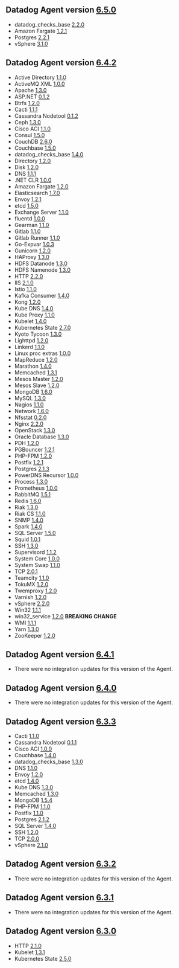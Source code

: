 ## Datadog Agent version [6.5.0](https://github.com/DataDog/datadog-agent/blob/master/CHANGELOG.rst#650)

* datadog_checks_base [2.2.0](https://github.com/DataDog/integrations-core/blob/master/datadog_checks_base/CHANGELOG.md)
* Amazon Fargate [1.2.1](https://github.com/DataDog/integrations-core/blob/master/ecs_fargate/CHANGELOG.md)
* Postgres [2.2.1](https://github.com/DataDog/integrations-core/blob/master/postgres/CHANGELOG.md)
* vSphere [3.1.0](https://github.com/DataDog/integrations-core/blob/master/vsphere/CHANGELOG.md)

## Datadog Agent version [6.4.2](https://github.com/DataDog/datadog-agent/blob/master/CHANGELOG.rst#642)

* Active Directory [1.1.0](https://github.com/DataDog/integrations-core/blob/master/active_directory/CHANGELOG.md)
* ActiveMQ XML [1.0.0](https://github.com/DataDog/integrations-core/blob/master/activemq_xml/CHANGELOG.md)
* Apache [1.3.0](https://github.com/DataDog/integrations-core/blob/master/apache/CHANGELOG.md)
* ASP.NET [0.1.2](https://github.com/DataDog/integrations-core/blob/master/aspdotnet/CHANGELOG.md)
* Btrfs [1.2.0](https://github.com/DataDog/integrations-core/blob/master/btrfs/CHANGELOG.md)
* Cacti [1.1.1](https://github.com/DataDog/integrations-core/blob/master/cacti/CHANGELOG.md)
* Cassandra Nodetool [0.1.2](https://github.com/DataDog/integrations-core/blob/master/cassandra_nodetool/CHANGELOG.md)
* Ceph [1.3.0](https://github.com/DataDog/integrations-core/blob/master/ceph/CHANGELOG.md)
* Cisco ACI [1.1.0](https://github.com/DataDog/integrations-core/blob/master/cisco_aci/CHANGELOG.md)
* Consul [1.5.0](https://github.com/DataDog/integrations-core/blob/master/consul/CHANGELOG.md)
* CouchDB [2.6.0](https://github.com/DataDog/integrations-core/blob/master/couch/CHANGELOG.md)
* Couchbase [1.5.0](https://github.com/DataDog/integrations-core/blob/master/couchbase/CHANGELOG.md)
* datadog_checks_base [1.4.0](https://github.com/DataDog/integrations-core/blob/master/datadog_checks_base/CHANGELOG.md)
* Directory [1.2.0](https://github.com/DataDog/integrations-core/blob/master/directory/CHANGELOG.md)
* Disk [1.2.0](https://github.com/DataDog/integrations-core/blob/master/disk/CHANGELOG.md)
* DNS [1.1.1](https://github.com/DataDog/integrations-core/blob/master/dns_check/CHANGELOG.md)
* .NET CLR [1.0.0](https://github.com/DataDog/integrations-core/blob/master/dotnetclr/CHANGELOG.md)
* Amazon Fargate [1.2.0](https://github.com/DataDog/integrations-core/blob/master/ecs_fargate/CHANGELOG.md)
* Elasticsearch [1.7.0](https://github.com/DataDog/integrations-core/blob/master/elastic/CHANGELOG.md)
* Envoy [1.2.1](https://github.com/DataDog/integrations-core/blob/master/envoy/CHANGELOG.md)
* etcd [1.5.0](https://github.com/DataDog/integrations-core/blob/master/etcd/CHANGELOG.md)
* Exchange Server [1.1.0](https://github.com/DataDog/integrations-core/blob/master/exchange_server/CHANGELOG.md)
* fluentd [1.0.0](https://github.com/DataDog/integrations-core/blob/master/fluentd/CHANGELOG.md)
* Gearman [1.1.0](https://github.com/DataDog/integrations-core/blob/master/gearmand/CHANGELOG.md)
* Gitlab [1.1.0](https://github.com/DataDog/integrations-core/blob/master/gitlab/CHANGELOG.md)
* Gitlab Runner [1.1.0](https://github.com/DataDog/integrations-core/blob/master/gitlab_runner/CHANGELOG.md)
* Go-Expvar [1.0.3](https://github.com/DataDog/integrations-core/blob/master/go_expvar/CHANGELOG.md)
* Gunicorn [1.2.0](https://github.com/DataDog/integrations-core/blob/master/gunicorn/CHANGELOG.md)
* HAProxy [1.3.0](https://github.com/DataDog/integrations-core/blob/master/haproxy/CHANGELOG.md)
* HDFS Datanode [1.3.0](https://github.com/DataDog/integrations-core/blob/master/hdfs_datanode/CHANGELOG.md)
* HDFS Namenode [1.3.0](https://github.com/DataDog/integrations-core/blob/master/hdfs_namenode/CHANGELOG.md)
* HTTP [2.2.0](https://github.com/DataDog/integrations-core/blob/master/http_check/CHANGELOG.md)
* IIS [2.1.0](https://github.com/DataDog/integrations-core/blob/master/iis/CHANGELOG.md)
* Istio [1.1.0](https://github.com/DataDog/integrations-core/blob/master/istio/CHANGELOG.md)
* Kafka Consumer [1.4.0](https://github.com/DataDog/integrations-core/blob/master/kafka_consumer/CHANGELOG.md)
* Kong [1.2.0](https://github.com/DataDog/integrations-core/blob/master/kong/CHANGELOG.md)
* Kube DNS [1.4.0](https://github.com/DataDog/integrations-core/blob/master/kube_dns/CHANGELOG.md)
* Kube Proxy [1.1.0](https://github.com/DataDog/integrations-core/blob/master/kube_proxy/CHANGELOG.md)
* Kubelet [1.4.0](https://github.com/DataDog/integrations-core/blob/master/kubelet/CHANGELOG.md)
* Kubernetes State [2.7.0](https://github.com/DataDog/integrations-core/blob/master/kubernetes_state/CHANGELOG.md)
* Kyoto Tycoon [1.3.0](https://github.com/DataDog/integrations-core/blob/master/kyototycoon/CHANGELOG.md)
* Lighttpd [1.2.0](https://github.com/DataDog/integrations-core/blob/master/lighttpd/CHANGELOG.md)
* Linkerd [1.1.0](https://github.com/DataDog/integrations-core/blob/master/linkerd/CHANGELOG.md)
* Linux proc extras [1.0.0](https://github.com/DataDog/integrations-core/blob/master/linux_proc_extras/CHANGELOG.md)
* MapReduce [1.2.0](https://github.com/DataDog/integrations-core/blob/master/mapreduce/CHANGELOG.md)
* Marathon [1.4.0](https://github.com/DataDog/integrations-core/blob/master/marathon/CHANGELOG.md)
* Memcached [1.3.1](https://github.com/DataDog/integrations-core/blob/master/mcache/CHANGELOG.md)
* Mesos Master [1.2.0](https://github.com/DataDog/integrations-core/blob/master/mesos_master/CHANGELOG.md)
* Mesos Slave [1.2.0](https://github.com/DataDog/integrations-core/blob/master/mesos_slave/CHANGELOG.md)
* MongoDB [1.6.0](https://github.com/DataDog/integrations-core/blob/master/mongo/CHANGELOG.md)
* MySQL [1.3.0](https://github.com/DataDog/integrations-core/blob/master/mysql/CHANGELOG.md)
* Nagios [1.1.0](https://github.com/DataDog/integrations-core/blob/master/nagios/CHANGELOG.md)
* Network [1.6.0](https://github.com/DataDog/integrations-core/blob/master/network/CHANGELOG.md)
* Nfsstat [0.2.0](https://github.com/DataDog/integrations-core/blob/master/nfsstat/CHANGELOG.md)
* Nginx [2.2.0](https://github.com/DataDog/integrations-core/blob/master/nginx/CHANGELOG.md)
* OpenStack [1.3.0](https://github.com/DataDog/integrations-core/blob/master/openstack/CHANGELOG.md)
* Oracle Database [1.3.0](https://github.com/DataDog/integrations-core/blob/master/oracle/CHANGELOG.md)
* PDH [1.2.0](https://github.com/DataDog/integrations-core/blob/master/pdh_check/CHANGELOG.md)
* PGBouncer [1.2.1](https://github.com/DataDog/integrations-core/blob/master/pgbouncer/CHANGELOG.md)
* PHP-FPM [1.2.0](https://github.com/DataDog/integrations-core/blob/master/php_fpm/CHANGELOG.md)
* Postfix [1.2.1](https://github.com/DataDog/integrations-core/blob/master/postfix/CHANGELOG.md)
* Postgres [2.1.3](https://github.com/DataDog/integrations-core/blob/master/postgres/CHANGELOG.md)
* PowerDNS Recursor [1.0.0](https://github.com/DataDog/integrations-core/blob/master/powerdns_recursor/CHANGELOG.md)
* Process [1.3.0](https://github.com/DataDog/integrations-core/blob/master/process/CHANGELOG.md)
* Prometheus [1.0.0](https://github.com/DataDog/integrations-core/blob/master/prometheus/CHANGELOG.md)
* RabbitMQ [1.5.1](https://github.com/DataDog/integrations-core/blob/master/rabbitmq/CHANGELOG.md)
* Redis [1.6.0](https://github.com/DataDog/integrations-core/blob/master/redisdb/CHANGELOG.md)
* Riak [1.3.0](https://github.com/DataDog/integrations-core/blob/master/riak/CHANGELOG.md)
* Riak CS [1.1.0](https://github.com/DataDog/integrations-core/blob/master/riakcs/CHANGELOG.md)
* SNMP [1.4.0](https://github.com/DataDog/integrations-core/blob/master/snmp/CHANGELOG.md)
* Spark [1.4.0](https://github.com/DataDog/integrations-core/blob/master/spark/CHANGELOG.md)
* SQL Server [1.5.0](https://github.com/DataDog/integrations-core/blob/master/sqlserver/CHANGELOG.md)
* Squid [1.0.1](https://github.com/DataDog/integrations-core/blob/master/squid/CHANGELOG.md)
* SSH [1.3.0](https://github.com/DataDog/integrations-core/blob/master/ssh_check/CHANGELOG.md)
* Supervisord [1.1.2](https://github.com/DataDog/integrations-core/blob/master/supervisord/CHANGELOG.md)
* System Core [1.0.0](https://github.com/DataDog/integrations-core/blob/master/system_core/CHANGELOG.md)
* System Swap [1.1.0](https://github.com/DataDog/integrations-core/blob/master/system_swap/CHANGELOG.md)
* TCP [2.0.1](https://github.com/DataDog/integrations-core/blob/master/tcp_check/CHANGELOG.md)
* Teamcity [1.1.0](https://github.com/DataDog/integrations-core/blob/master/teamcity/CHANGELOG.md)
* TokuMX [1.2.0](https://github.com/DataDog/integrations-core/blob/master/tokumx/CHANGELOG.md)
* Twemproxy [1.2.0](https://github.com/DataDog/integrations-core/blob/master/twemproxy/CHANGELOG.md)
* Varnish [1.2.0](https://github.com/DataDog/integrations-core/blob/master/varnish/CHANGELOG.md)
* vSphere [2.2.0](https://github.com/DataDog/integrations-core/blob/master/vsphere/CHANGELOG.md)
* Win32 [1.1.1](https://github.com/DataDog/integrations-core/blob/master/win32_event_log/CHANGELOG.md)
* win32_service [1.2.0](https://github.com/DataDog/integrations-core/blob/master/win32_service/CHANGELOG.md) **BREAKING CHANGE** 
* WMI [1.1.1](https://github.com/DataDog/integrations-core/blob/master/wmi_check/CHANGELOG.md)
* Yarn [1.3.0](https://github.com/DataDog/integrations-core/blob/master/yarn/CHANGELOG.md)
* ZooKeeper [1.2.0](https://github.com/DataDog/integrations-core/blob/master/zk/CHANGELOG.md)

## Datadog Agent version [6.4.1](https://github.com/DataDog/datadog-agent/blob/master/CHANGELOG.rst#641)

* There were no integration updates for this version of the Agent.

## Datadog Agent version [6.4.0](https://github.com/DataDog/datadog-agent/blob/master/CHANGELOG.rst#640)

* There were no integration updates for this version of the Agent.

## Datadog Agent version [6.3.3](https://github.com/DataDog/datadog-agent/blob/master/CHANGELOG.rst#633)

* Cacti [1.1.0](https://github.com/DataDog/integrations-core/blob/master/cacti/CHANGELOG.md)
* Cassandra Nodetool [0.1.1](https://github.com/DataDog/integrations-core/blob/master/cassandra_nodetool/CHANGELOG.md)
* Cisco ACI [1.0.0](https://github.com/DataDog/integrations-core/blob/master/cisco_aci/CHANGELOG.md)
* Couchbase [1.4.0](https://github.com/DataDog/integrations-core/blob/master/couchbase/CHANGELOG.md)
* datadog_checks_base [1.3.0](https://github.com/DataDog/integrations-core/blob/master/datadog_checks_base/CHANGELOG.md)
* DNS [1.1.0](https://github.com/DataDog/integrations-core/blob/master/dns_check/CHANGELOG.md)
* Envoy [1.2.0](https://github.com/DataDog/integrations-core/blob/master/envoy/CHANGELOG.md)
* etcd [1.4.0](https://github.com/DataDog/integrations-core/blob/master/etcd/CHANGELOG.md)
* Kube DNS [1.3.0](https://github.com/DataDog/integrations-core/blob/master/kube_dns/CHANGELOG.md)
* Memcached [1.3.0](https://github.com/DataDog/integrations-core/blob/master/mcache/CHANGELOG.md)
* MongoDB [1.5.4](https://github.com/DataDog/integrations-core/blob/master/mongo/CHANGELOG.md)
* PHP-FPM [1.1.0](https://github.com/DataDog/integrations-core/blob/master/php_fpm/CHANGELOG.md)
* Postfix [1.1.0](https://github.com/DataDog/integrations-core/blob/master/postfix/CHANGELOG.md)
* Postgres [2.1.2](https://github.com/DataDog/integrations-core/blob/master/postgres/CHANGELOG.md)
* SQL Server [1.4.0](https://github.com/DataDog/integrations-core/blob/master/sqlserver/CHANGELOG.md)
* SSH [1.2.0](https://github.com/DataDog/integrations-core/blob/master/ssh_check/CHANGELOG.md)
* TCP [2.0.0](https://github.com/DataDog/integrations-core/blob/master/tcp_check/CHANGELOG.md)
* vSphere [2.1.0](https://github.com/DataDog/integrations-core/blob/master/vsphere/CHANGELOG.md)

## Datadog Agent version [6.3.2](https://github.com/DataDog/datadog-agent/blob/master/CHANGELOG.rst#632)

* There were no integration updates for this version of the Agent.

## Datadog Agent version [6.3.1](https://github.com/DataDog/datadog-agent/blob/master/CHANGELOG.rst#631)

* There were no integration updates for this version of the Agent.

## Datadog Agent version [6.3.0](https://github.com/DataDog/datadog-agent/blob/master/CHANGELOG.rst#630)

* HTTP [2.1.0](https://github.com/DataDog/integrations-core/blob/master/http_check/CHANGELOG.md)
* Kubelet [1.3.1](https://github.com/DataDog/integrations-core/blob/master/kubelet/CHANGELOG.md)
* Kubernetes State [2.5.0](https://github.com/DataDog/integrations-core/blob/master/kubernetes_state/CHANGELOG.md)

